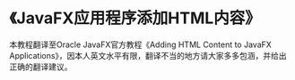 # 《JavaFX应用程序添加HTML内容》

本教程翻译至Oracle JavaFX官方教程《Adding HTML Content to JavaFX Applications》，因本人英文水平有限，翻译不当的地方请大家多多包涵，并给出正确的翻译建议。

